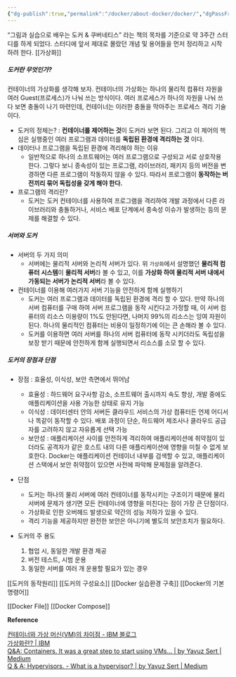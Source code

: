 ```yaml
---
{"dg-publish":true,"permalink":"/docker/about-docker/docker/","dgPassFrontmatter":true}
---
```

“그림과 실습으로 배우는 도커 & 쿠버네티스” 라는 책의 목차를 기준으로 약 3주간 스터디를 하게 되었다. 스터디에 앞서 제대로 몰랐던 개념 및 용어들을 먼저 정리하고 시작 하려 한다.
[[가상화]]

##### 도커란 무엇인가?

컨테이너의 가상화를 생각해 보자. 컨테이너의 가상화는 하나의 물리적 컴퓨터 자원을 여러 Guest(프로세스)가 나눠 쓰는 방식이다. 여러 프로세스가 하나의 자원을 나눠 쓰다 보면 충돌이 나기 마련인데, 컨테이너는 이러한 충돌을 막아주는 프로세스 격리 기술이다.

-   도커의 정체는? : **컨테이너를 제어하는 것**이 도커라 보면 된다. 그리고 이 제어의 핵심은 실행중인 여러 프로그램과 데이터를 **독립된 환경에 격리하는 것** 이다.
-   데이터나 프로그램을 독립된 환경에 격리해야 하는 이유
    -   일반적으로 하나의 소프트웨어는 여러 프로그램으로 구성되고 서로 상호작용 한다. 그렇다 보니 종속성이 있는 프로그램, 라이브러리, 패키지 등의 버전을 변경하면 다른 프로그램이 작동하지 않을 수 있다. 따라서 프로그램이 **동작하는 버전끼리 묶어 독립성을 갖게 해야 한다.**
-   프로그램의 격리란?
    -   도커는 도커 컨테이너를 사용하여 프로그램을 격리하여 개발 과정에서 다른 라이브러리와 충돌하거나, 서비스 배포 단계에서 종속성 이슈가 발생하는 등의 문제를 해결할 수 있다.

##### 서버와 도커
-   서버의 두 가지 의미
    -   서버에는 물리적 서버와 논리적 서버가 있다.  위 `가상화`에서 설명했던 **물리적 컴퓨터 시스템**이 **물리적 서버**라 볼 수 있고, 이를 **가상화 하여 물리적 서버 내에서 가동되는 서버가 논리적 서버**라 볼 수 있다.
-   컨테이너를 이용해 여러가지 서버 기능을 안전하게 함께 실행하기
    -   도커는 여러 프로그램과 데이터를 독립된 환경에 격리 할 수 있다. 만약 하나의 서버 컴퓨터를 구매 하여 서버 프로그램을 동작 시킨다고 가정할 때, 이 서버 컴퓨터의 리소스 이용량이 1%도 안된다면, 나머지 99%의 리소스는 잉여 자원이 된다. 하나의 물리적인 컴퓨터는 비용이 일정하기에 이는 큰 손해라 볼 수 있다.
    -   도커를 이용하면 여러 서버를 하나의 서버 컴퓨터에 동작 시키더라도 독립성을 보장 받기 때문에 안전하게 함께 실행되면서 리소스를 소모 할 수 있다.

##### **도커의 장점과 단점**

-   장점 : 효율성, 이식성, 보안 측면에서 뛰어남
    -   효율성 : 하드웨어 요구사항 감소, 소프트웨어 출시까지 속도 향상, 개발 중에도 애플리케이션을 사용 가능한 상태로 유지 가능
    -   이식성 : 데이터센터 안의 서버든 클라우드 서비스의 가상 컴퓨터든 언제 어디서나 똑같이 동작할 수 있다. 배포 과정이 단순, 하드웨어 제조사나 클라우드 공급자를 고려하지 않고 자유롭게 선택 가능
    -   보안성 : 애플리케이션 사이를 안전하게 격리하여 애플리케이션에 취약점이 있더라도 공격자가 같은 호스트 내의 다른 애플리케이션에 영향을 미칠 수 없게 보호한다. Docker는 애플리케이션 컨테이너 내부를 검색할 수 있고, 애플리케이션 스택에서 보안 취약점이 있으면 사전에 파악해 문제점을 알려준다.
-   단점
    -   도커는 하나의 물리 서버에 여러 컨테이너를 동작시키는 구조이기 때문에 물리 서버에 문제가 생기면 모든 컨테이너에 영향을 미친다는 점이 가장 큰 단점이다.
    -   가상화로 인한 오버헤드 발생으로 약간의 성능 저하가 있을 수 있다.
    -   격리 기능을 제공하지만 완전한 보안은 아니기에 별도의 보안조치가 필요하다.

-   도커의 주 용도
    1.  협업 시, 동일한 개발 환경 제공
    2.  버전 테스트, 시범 운용
    3.  동일한 서버를 여러 개 운용할 필요가 있는 경우

[[도커의 동작원리]]
[[도커의 구성요소]]
[[Docker 실습환경 구축]]
[[Docker의 기본 명령어]]

[[Docker File]]
[[Docker Compose]]

**Reference**

[컨테이너와 가상 머신(VM)의 차이점 - IBM 블로그](https://www.ibm.com/blog/containers-vs-vms/)  
[가상화란? | IBM](https://www.ibm.com/kr-ko/topics/virtualization)  
[Q&A: Containers. It was a great step to start using VMs… | by Yavuz Sert | Medium](https://medium.com/@yavuzsert/q-a-containers-5c4efe625a5a)  
[Q & A: Hypervisors. - What is a hypervisor? | by Yavuz Sert | Medium](https://medium.com/@yavuzsert/q-a-hypervisors-58d6bccfd909)

